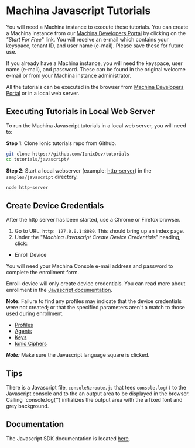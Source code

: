 # Machina Javascript Tutorials

You will need a Machina instance to execute these tutorials.  You can create a Machina instance from our [Machina Developers Portal](https://dev.ionic.com) by clicking on the *"Start For Free*" link. You will receive an e-mail which contains your keyspace, tenant ID, and user name (e-mail).  Please save these for future use.

If you already have a Machina instance, you will need the keyspace, user name (e-mail),
and password.  These can be found in the original welcome e-mail or from your Machina instance
administrator.

All the tutorials can be executed in the browser from [Machina Developers Portal](https://dev.ionic.com/tutorials/sdk-basics/profiles?language=javascript) or in a local web server.

## Executing Tutorials in Local Web Server

To run the Machina Javascript tutorials in a local web server, you will need to:

**Step 1**: Clone Ionic tutorials repo from Github.

~~~bash
git clone https://github.com/IonicDev/tutorials
cd tutorials/javascript/
~~~

**Step 2**: Start a local webserver (example: [http-server](https://www.npmjs.com/package/http-server)) in the `samples/javascript` directory.

~~~bash
node http-server
~~~

## Create Device Credentials

After the http server has been started, use a Chrome or Firefox browser.

1. Go to URL: `http: 127.0.0.1:8080`. This should bring up an index page.
2. Under the "*Machina Javascript Create Device Credentials*" heading, click:

* Enroll Device

You will need your Machina Console e-mail address and password to complete the enrollment form.

Enroll-device will only create device credentials. You can read more about enrollment in the [Javascript documentation](https://dev.ionic.com/sdk_docs/ionic_platform_sdk/javascript/latest/index.html). 

**Note:** Failure to find any profiles may indicate that the device credentials were not created; or that the specified parameters aren't a match to those used during enrollment.

* [Profiles](https://dev.ionic.com/tutorials/sdk-basics/profiles?language=javascript)
* [Agents](https://dev.ionic.com/tutorials/sdk-basics/agents?language=javascript)
* [Keys](https://dev.ionic.com/tutorials/sdk-basics/keys?language=javascript)
* [Ionic Ciphers](https://dev.ionic.com/tutorials/sdk-basics/ionic-ciphers?language=javascript)

***Note:*** Make sure the Javascript language square is clicked.

## Tips

There is a Javascript file, `consoleReroute.js` that tees `console.log()` to the Javascript console and to the an output area to be displayed in the browser.  Calling `console.log('') initializes the output area with the a fixed font and grey background.

## Documentation
The Javascript SDK documentation is located [here](https://dev.ionic.com/sdk_docs/ionic_platform_sdk/javascript/latest/index.html).
